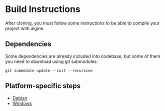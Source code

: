 # Build Instructions

After cloning, you must follow some instructions to be able to compile your project with algine.

## Dependencies

Some dependencies are already included into codebase, but some of them you need to download using git submodules:

`git submodule update --init --recursive`

## Platform-specific steps

* [Debian](Debian.md)
* [Windows](Windows.md)
